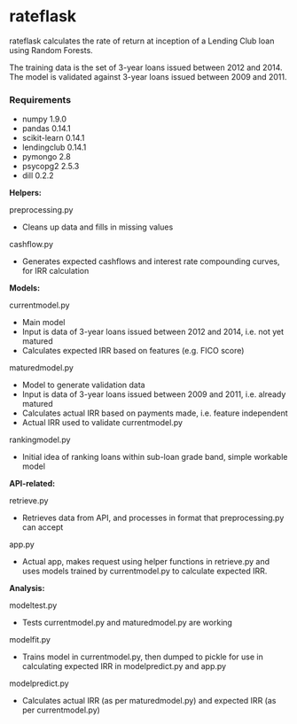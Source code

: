 rateflask
========

rateflask calculates the rate of return at inception of a Lending Club loan
using Random Forests.

The training data is the set of 3-year loans issued between 2012 and 2014. The
model is validated against 3-year loans issued between 2009 and 2011.

### Requirements
* numpy 1.9.0
* pandas 0.14.1
* scikit-learn 0.14.1
* lendingclub 0.14.1
* pymongo 2.8
* psycopg2 2.5.3
* dill 0.2.2



**Helpers:**

preprocessing.py
- Cleans up data and fills in missing values

cashflow.py
- Generates expected cashflows and interest rate compounding curves, for IRR calculation


**Models:**

currentmodel.py
- Main model
- Input is data of 3-year loans issued between 2012 and 2014, i.e. not yet matured
- Calculates expected IRR based on features (e.g. FICO score)

maturedmodel.py
- Model to generate validation data
- Input is data of 3-year loans issued between 2009 and 2011, i.e. already matured
- Calculates actual IRR based on payments made, i.e. feature independent
- Actual IRR used to validate currentmodel.py

rankingmodel.py
- Initial idea of ranking loans within sub-loan grade band, simple workable model

**API-related:**

retrieve.py
- Retrieves data from API, and processes in format that preprocessing.py can accept

app.py
- Actual app, makes request using helper functions in retrieve.py and uses models trained by currentmodel.py to calculate expected IRR.


**Analysis:**

modeltest.py
- Tests currentmodel.py and maturedmodel.py are working

modelfit.py
- Trains model in currentmodel.py, then dumped to pickle for use in calculating expected IRR in modelpredict.py and app.py

modelpredict.py
- Calculates actual IRR (as per maturedmodel.py) and expected IRR (as per currentmodel.py)